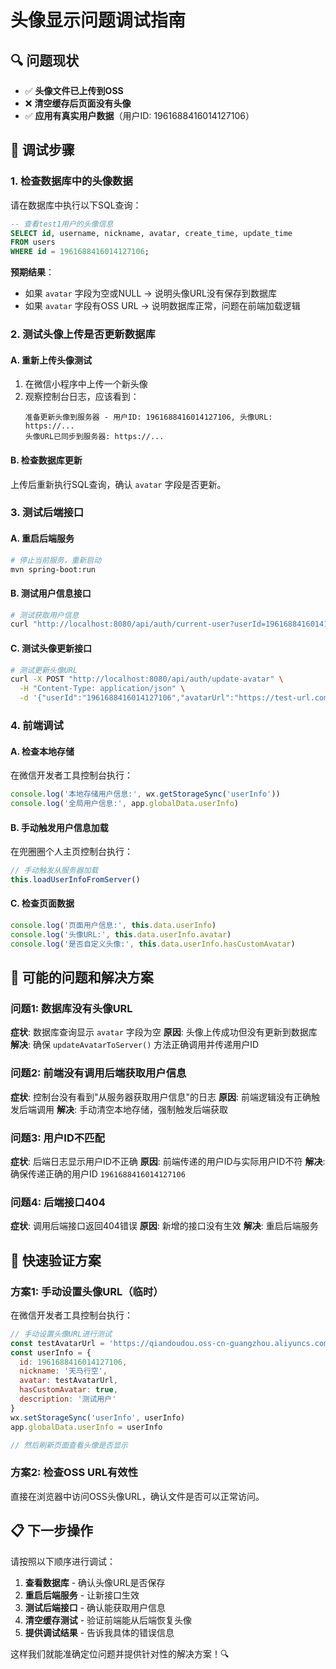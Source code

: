 # 头像显示问题调试指南

## 🔍 问题现状

- ✅ **头像文件已上传到OSS** 
- ❌ **清空缓存后页面没有头像**
- ✅ **应用有真实用户数据**（用户ID: 1961688416014127106）

## 🧪 调试步骤

### 1. 检查数据库中的头像数据

请在数据库中执行以下SQL查询：

```sql
-- 查看test1用户的头像信息
SELECT id, username, nickname, avatar, create_time, update_time 
FROM users 
WHERE id = 1961688416014127106;
```

**预期结果**：
- 如果 `avatar` 字段为空或NULL → 说明头像URL没有保存到数据库
- 如果 `avatar` 字段有OSS URL → 说明数据库正常，问题在前端加载逻辑

### 2. 测试头像上传是否更新数据库

#### A. 重新上传头像测试
1. 在微信小程序中上传一个新头像
2. 观察控制台日志，应该看到：
   ```
   准备更新头像到服务器 - 用户ID: 1961688416014127106, 头像URL: https://...
   头像URL已同步到服务器: https://...
   ```

#### B. 检查数据库更新
上传后重新执行SQL查询，确认 `avatar` 字段是否更新。

### 3. 测试后端接口

#### A. 重启后端服务
```bash
# 停止当前服务，重新启动
mvn spring-boot:run
```

#### B. 测试用户信息接口
```bash
# 测试获取用户信息
curl "http://localhost:8080/api/auth/current-user?userId=1961688416014127106"
```

#### C. 测试头像更新接口
```bash
# 测试更新头像URL
curl -X POST "http://localhost:8080/api/auth/update-avatar" \
  -H "Content-Type: application/json" \
  -d '{"userId":"1961688416014127106","avatarUrl":"https://test-url.com/avatar.jpg"}'
```

### 4. 前端调试

#### A. 检查本地存储
在微信开发者工具控制台执行：
```javascript
console.log('本地存储用户信息:', wx.getStorageSync('userInfo'))
console.log('全局用户信息:', app.globalData.userInfo)
```

#### B. 手动触发用户信息加载
在兜圈圈个人主页控制台执行：
```javascript
// 手动触发从服务器加载
this.loadUserInfoFromServer()
```

#### C. 检查页面数据
```javascript
console.log('页面用户信息:', this.data.userInfo)
console.log('头像URL:', this.data.userInfo.avatar)
console.log('是否自定义头像:', this.data.userInfo.hasCustomAvatar)
```

## 🎯 可能的问题和解决方案

### 问题1: 数据库没有头像URL
**症状**: 数据库查询显示 `avatar` 字段为空
**原因**: 头像上传成功但没有更新到数据库
**解决**: 确保 `updateAvatarToServer()` 方法正确调用并传递用户ID

### 问题2: 前端没有调用后端获取用户信息
**症状**: 控制台没有看到"从服务器获取用户信息"的日志
**原因**: 前端逻辑没有正确触发后端调用
**解决**: 手动清空本地存储，强制触发后端获取

### 问题3: 用户ID不匹配
**症状**: 后端日志显示用户ID不正确
**原因**: 前端传递的用户ID与实际用户ID不符
**解决**: 确保传递正确的用户ID `1961688416014127106`

### 问题4: 后端接口404
**症状**: 调用后端接口返回404错误
**原因**: 新增的接口没有生效
**解决**: 重启后端服务

## 🔧 快速验证方案

### 方案1: 手动设置头像URL（临时）
在微信开发者工具控制台执行：
```javascript
// 手动设置头像URL进行测试
const testAvatarUrl = 'https://qiandoudou.oss-cn-guangzhou.aliyuncs.com/res/image/user_images/avatar_xxx.jpg'
const userInfo = {
  id: 1961688416014127106,
  nickname: '天马行空', 
  avatar: testAvatarUrl,
  hasCustomAvatar: true,
  description: '测试用户'
}
wx.setStorageSync('userInfo', userInfo)
app.globalData.userInfo = userInfo

// 然后刷新页面查看头像是否显示
```

### 方案2: 检查OSS URL有效性
直接在浏览器中访问OSS头像URL，确认文件是否可以正常访问。

## 📋 下一步操作

请按照以下顺序进行调试：

1. **查看数据库** - 确认头像URL是否保存
2. **重启后端服务** - 让新接口生效  
3. **测试后端接口** - 确认能获取用户信息
4. **清空缓存测试** - 验证前端能从后端恢复头像
5. **提供调试结果** - 告诉我具体的错误信息

这样我们就能准确定位问题并提供针对性的解决方案！🔍

